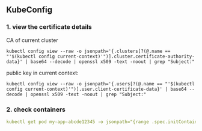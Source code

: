 ## KubeConfig
### 1. view the certificate details
CA of current cluster
```
kubectl config view --raw -o jsonpath='{.clusters[?(@.name == "'$(kubectl config current-context)'")].cluster.certificate-authority-data}' | base64 --decode | openssl x509 -text -noout | grep "Subject:"

```

public key in current context:
``` 
kubectl config view --raw -o jsonpath='{.users[?(@.name == "'$(kubectl config current-context)'")].user.client-certificate-data}' | base64 --decode | openssl x509 -text -noout | grep "Subject:"
```

### 2. check containers
```yaml
kubectl get pod my-app-abcde12345 -o jsonpath="{range .spec.initContainers[*]}{.name}{'\t'}{.image}{'\n'}{end}{range .spec.containers[*]}{.name}{'\t'}{.image}{'\n'}{end}"
```

